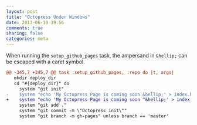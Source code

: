 ```yaml
---
layout: post
title: "Octopress Under Windows"
date: 2013-06-19 19:56
comments: true
sharing: false
categories: meta
---
```


When running the `setup_github_pages` task, the
ampersand in `&hellip;` can be escaped with a caret symbol.

``` diff Rakefile.rb
@@ -345,7 +345,7 @@ task :setup_github_pages, :repo do |t, args|
   mkdir deploy_dir
   cd "#{deploy_dir}" do
     system "git init"
-    system "echo 'My Octopress Page is coming soon &hellip;' > index.html"
+    system "echo 'My Octopress Page is coming soon ^&hellip;' > index.html"
     system "git add ."
     system "git commit -m \"Octopress init\""
     system "git branch -m gh-pages" unless branch == 'master'
```
